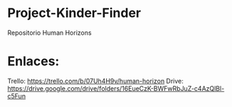# Project-Kinder-Finder
Repositorio Human Horizons
# Enlaces:
  Trello: https://trello.com/b/07Uh4H9v/human-horizon
  Drive: https://drive.google.com/drive/folders/16EueCzK-BWFwRbJuZ-c4AzQlBl-c5Fun
